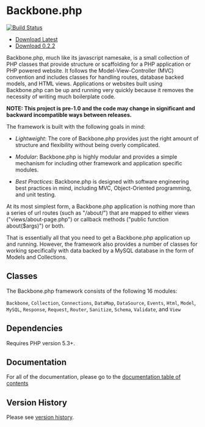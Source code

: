 Backbone.php
============

[![Build Status](https://travis-ci.org/jamesatracy/Backbone.php.png?branch=master)](https://travis-ci.org/jamesatracy/Backbone.php?branch=master)

* [Download Latest](https://github.com/jamesatracy/Backbone.php/archive/master.zip)
* [Download 0.2.2](https://github.com/jamesatracy/Backbone.php/releases/tag/0.2.2)

Backbone.php, much like its javascript namesake, is a small collection of PHP classes that provide structure or scaffolding for a PHP application or PHP powered website. It follows the Model-View-Controller (MVC) convention and includes classes for handling routes, database backed models, and HTML views. Applications or websites built using Backbone.php can be up and running very quickly because it removes the necessity of writing much boilerplate code.

**NOTE: This project is pre-1.0 and the code may change in significant and backward incompatible ways between releases.**

The framework is built with the following goals in mind:

* *Lightweight*: The core of Backbone.php provides just the right amount of structure and flexibility without being overly complicated.

* *Modular*: Backbone.php is highly modular and provides a simple mechanism for including other framework and application specific modules.

* *Best Practices*: Backbone.php is designed with software engineering best practices in mind, including MVC, Object-Oriented programming, and unit testing.

At its most simplest form, a Backbone.php application is nothing more than a series of url routes (such as "/about/") that are mapped to either views ("views/about-page.php") or callback methods ("public function about($args)") or both. 

That is essentially all that you need to get a Backbone.php application up and running. However, the framework also provides a number of classes for working specifically with data backed by a MySQL database in the form of Models and Collections.

Classes
-------

The Backbone.php framework consists of the following 16 modules: 

`Backbone`, `Collection`, `Connections`, `DataMap`, `DataSource`, `Events`, `Html`, `Model`, `MySQL`, `Response`, `Request`, `Router`, `Sanitize`, `Schema`, `Validate`, and `View`

Dependencies
------------

Requires PHP version 5.3+. 
		
Documentation
-------------

For all of the documentation, please go to the [documentation table of contents](https://github.com/jamesatracy/Backbone.php/blob/master/docs/toc.md)

Version History
---------------

Please see [version history](https://github.com/jamesatracy/Backbone.php/blob/master/versions.md).
